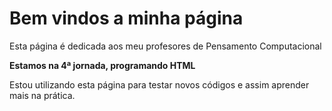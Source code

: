 <!DOCTYPE html>
<html lang="en">
<head>
    <meta charset="UTF-8">
    <meta http-equiv="X-UA-Compatible" content="IE=edge">
    <meta name="viewport" content="width=device-width, initial-scale=1.0">
    <link rel='stylesheet' type='text/css' media='screen' href='main.css'>
    <script src='main.js'></script>
</head>
<body>
    <h1>Bem vindos a minha página</h1>
    <p>Esta página é dedicada aos meu profesores de Pensamento Computacional</p>
    <strong>Estamos na 4ª jornada, programando HTML</strong>
    <p>Estou utilizando esta página para testar novos códigos e assim aprender mais na prática.</p>
</body>
</html>
